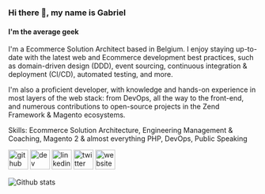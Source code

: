 ### Hi there 👋, my name is Gabriel
#### I'm the average geek
I'm a Ecommerce Solution Architect based in Belgium. I enjoy staying up-to-date with the latest web and Ecommerce development best practices, such as domain-driven design (DDD), event sourcing, continuous integration & deployment (CI/CD), automated testing, and more. 

I'm also a proficient developer, with knowledge and hands-on experience in most layers of the web stack: from DevOps, all the way to the front-end, and numerous contributions to open-source projects in the Zend Framework & Magento ecosystems.

Skills: Ecommerce Solution Architecture, Engineering Management & Coaching, Magento 2 & almost everything PHP, DevOps, Public Speaking



[<img src='https://cdn.jsdelivr.net/npm/simple-icons@3.0.1/icons/github.svg' alt='github' height='40'>](https://github.com/gsomoza)  [<img src='https://cdn.jsdelivr.net/npm/simple-icons@3.0.1/icons/dev-dot-to.svg' alt='dev' height='40'>](https://dev.to/somoza)  [<img src='https://cdn.jsdelivr.net/npm/simple-icons@3.0.1/icons/linkedin.svg' alt='linkedin' height='40'>](https://www.linkedin.com/in/gabriel.somoza/)  [<img src='https://cdn.jsdelivr.net/npm/simple-icons@3.0.1/icons/twitter.svg' alt='twitter' height='40'>](https://twitter.com/gabriel_somoza)  [<img src='https://cdn.jsdelivr.net/npm/simple-icons@3.0.1/icons/icloud.svg' alt='website' height='40'>](https://somoza.be)  

![Github stats](https://github-readme-stats.vercel.app/api?username=gsomoza&show_icons=true)
